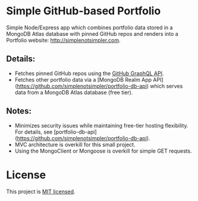 # Simple GitHub-based Portfolio
Simple Node/Express app which combines portfolio data stored in a MongoDB Atlas database with pinned GitHub repos and renders into a Portfolio website: http://simplenotsimpler.com.

## Details:
* Fetches pinned GitHub repos using the [GitHub GraphQL API](https://docs.github.com/en/graphql).  
* Fetches other portfolio data via a [MongoDB Realm App API] (https://github.com/simplenotsimpler/portfolio-db-api) which serves data from a MongoDB Atlas database (free tier). 

## Notes: 
* Minimizes security issues while maintaining free-tier hosting flexibility. For details, see [portfolio-db-api] (https://github.com/simplenotsimpler/portfolio-db-api).
* MVC architecture is overkill for this small project.
* Using the MongoClient or Mongoose is overkill for simple GET requests.

# License
This project is [MIT licensed](./LICENSE).
